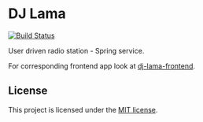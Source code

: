 # DJ Lama
[![Build Status](https://travis-ci.org/Deseteral/dj-lama.svg?branch=master)](https://travis-ci.org/Deseteral/dj-lama)

User driven radio station - Spring service.

For corresponding frontend app look at [dj-lama-frontend](https://github.com/Deseteral/dj-lama-frontend).

## License
This project is licensed under the [MIT license](LICENSE).
